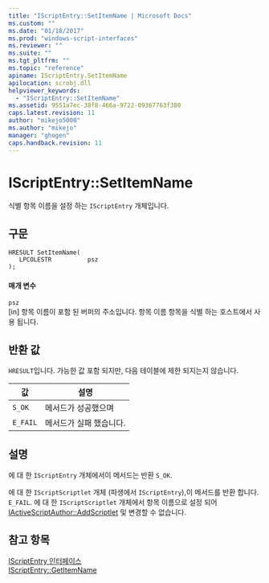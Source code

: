 ```yaml
---
title: "IScriptEntry::SetItemName | Microsoft Docs"
ms.custom: ""
ms.date: "01/18/2017"
ms.prod: "windows-script-interfaces"
ms.reviewer: ""
ms.suite: ""
ms.tgt_pltfrm: ""
ms.topic: "reference"
apiname: IScriptEntry.SetItemName
apilocation: scrobj.dll
helpviewer_keywords: 
  - "IScriptEntry::SetItemName"
ms.assetid: 9551a7ec-38f8-466a-9722-09367763f380
caps.latest.revision: 11
author: "mikejo5000"
ms.author: "mikejo"
manager: "ghogen"
caps.handback.revision: 11
---
```

# IScriptEntry::SetItemName
식별 항목 이름을 설정 하는 `IScriptEntry` 개체입니다.  
  
## 구문  
  
```  
HRESULT SetItemName(  
   LPCOLESTR          psz  
);  
```  
  
#### 매개 변수  
 `psz`  
 \[in\] 항목 이름이 포함 된 버퍼의 주소입니다.  항목 이름 항목을 식별 하는 호스트에서 사용 됩니다.  
  
## 반환 값  
 `HRESULT`입니다.  가능한 값 포함 되지만, 다음 테이블에 제한 되지는지 않습니다.  
  
|값|설명|  
|-------|--------|  
|`S_OK`|메서드가 성공했으며|  
|`E_FAIL`|메서드가 실패 했습니다.|  
  
## 설명  
 에 대 한 `IScriptEntry` 개체에서이 메서드는 반환 `S_OK`.  
  
 에 대 한 `IScriptScriptlet` 개체 \(파생에서 `IScriptEntry`\),이 메서드를 반환 합니다. `E_FAIL`.  에 대 한 `IScriptScriptlet` 개체에서 항목 이름으로 설정 되어 [IActiveScriptAuthor::AddScriptlet](../../winscript/reference/iactivescriptauthor-addscriptlet.md) 및 변경할 수 없습니다.  
  
## 참고 항목  
 [IScriptEntry 인터페이스](../../winscript/reference/iscriptentry-interface.md)   
 [IScriptEntry::GetItemName](../../winscript/reference/iscriptentry-getitemname.md)